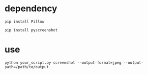 # dependency

```
pip install Pillow
```

```
pip install pyscreenshot
```

# use

```
python your_script.py screenshot --output-format=jpeg --output-path=/path/to/output
```